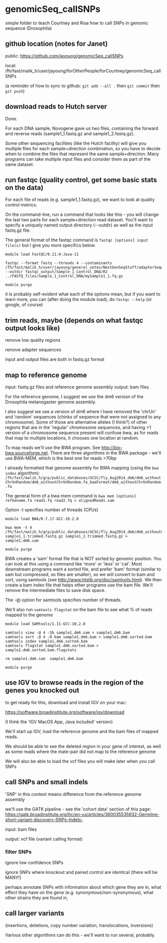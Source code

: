 # genomicSeq_callSNPs

simple folder to teach Courtney and Risa how to call SNPs in genomic sequence (Drosophila)

## github location (notes for Janet)

public:
https://github.com/jayoung/genomicSeq_callSNPs

local:
/fh/fast/malik_h/user/jayoung/forOtherPeople/forCourtney/genomicSeq_callSNPs

(a reminder of how to sync to github: `git add --all .` then `git commit` then `git push`)

## download reads to Hutch server

Done.

For each DNA sample, Novogene gave us two files, containing the forward and reverse reads (sample1_1.fastq.gz and sample1_2.fastq.gz). 

Some other sequencing facilities (like the Hutch facility) will give you multiple files for each sample+direction combination, so you have to decide when to combine the files that represent the same sample+direction. Many programs can take multiple input files and consider them as part of the same dataset.


## run fastqc (quality control, get some basic stats on the data)

For each file of reads (e.g. sample1_1.fastq.gz), we want to look at quality control metrics.

On the command-line, run a command that looks like this - you will change the last two parts for each sample+direction read dataset. You'll want to specify a uniquely named output directory (--outdir) as well as the input fastq.gz file.

The general format of the fastqc command is `fastqc [options] input file(s)` but I give you more specifics below.

```
module load FastQC/0.11.9-Java-11 

fastqc --format fastq --threads 4 --contaminants /fh/fast/malik_h/user/jayoung/general_notes/NextGenSeqStuff/adapterSequences/variousAdaptersBothStrands.fa.txt --outdir fastqc_output/Sample_1_Control_DNA/R2 ../FASTQ_files/Sample_1_Control_DNA/mySample1_1.fq.gz

module purge
```

it is probably self-evident what each of the options mean, but if you want to learn more, you can (after doing the module load), do `fastqc --help`  (or google, of course)


## trim reads, maybe (depends on what fastqc output looks like)

remove low quality regions

remove adapter sequences

input and output files are both in fastq.gz format


## map to reference genome

input:   fastq.gz files and reference genome assembly
output:  bam files

For the reference genome, I suggest we use the dm6 version of the Drosophila melanogaster genome assembly.  

I also suggest we use a version of dm6 where I have removed the 'chrUn' and 'random' sequences (chinks of sequence that were not assigned to any chromosome).  Some of those are alternative alleles (I think?) of other regions that are in the 'regular' chromosome sequences, and having >1 version of a chromosome sequence present will confuse bwa, as for reads that map to multiple locations, it chooses one location at random.

To map reads we'll use the BWA program. See http://bio-bwa.sourceforge.net. There are three algorithms in the BWA package - we'll use BWA-MEM, which is the best one for reads >70bp

I already formatted that genome assembly for BWA mapping (using the `bwa index` algorithm): `/fh/fast/malik_h/grp/public_databases/UCSC/fly_Aug2014_dm6/dm6_withoutChrUnRandom/dm6_withoutChrUnRandom.fa_bwaFormat/dm6_withoutChrUnRandom.fa`

The general form of a bwa mem command is `bwa mem [options] refGenome.fa read1.fq read2.fq > alignedReads.sam`

Option -t specifies number of threads (CPUs)

```
module load BWA/0.7.17-GCC-10.2.0

bwa mem -t 4 /fh/fast/malik_h/grp/public_databases/UCSC/fly_Aug2014_dm6/dm6_withoutChrUnRandom/dm6_withoutChrUnRandom.fa_bwaFormat/dm6_withoutChrUnRandom.fa sample1_1.trimmed.fastq.gz sample1_2.trimmed.fastq.gz > sample1.dm6.sam

module purge
```

BWA creates a 'sam' format file that is NOT sorted by genomic position. You can look at this using a command like 'more' or 'less' or 'cat'.   Most downstream programs want a sorted file, and prefer 'bam' format (similar to sam but compressed, so files are smaller), so we will convert to bam and sort, using samtools (see http://www.htslib.org/doc/samtools.html).  We then create a bam index file that helps other programs use the bam file. We'll remove the intermediate files to save disk space.

The -@ option for samtools specifies number of threads.

We'll also run `samtools flagstat` on the bam file to see what % of reads mapped to the genome

```
module load SAMtools/1.11-GCC-10.2.0

samtools view -@ 4 -Sb sample1.dm6.sam > sample1.dm6.bam
samtools sort -@ 4 -O bam sample1.dm6.bam > sample1.dm6.sorted.bam
samtools index sample1.dm6.sorted.bam
samtools flagstat sample1.dm6.sorted.bam > sample1.dm6.sorted.bam.flagstats

rm sample1.dm6.sam  sample1.dm6.bam

module purge
```




## use IGV to browse reads in the region of the genes you knocked out

to get ready for this, download and install IGV on your mac:  

https://software.broadinstitute.org/software/igv/download

(I think the 'IGV MacOS App, Java included' version)


We'll start up IGV, load the reference genome and the bam files of mapped reads.

We should be able to see the deleted region in your gene of interest, as well as some reads where the mate-pair did not map to the reference genome

We will also be able to load the vcf files you will make later when you call SNPs


## call SNPs and small indels

'SNP' in this context means difference from the reference genome assembly

we'll use the GATK pipeline - see the 'cohort data' section of this page: 
https://gatk.broadinstitute.org/hc/en-us/articles/360035535932-Germline-short-variant-discovery-SNPs-Indels-


input: bam files

output: vcf file (variant calling format)


### filter SNPs

ignore low confidence SNPs

ignore SNPs where knockout and paired control are identical (there will be MANY!)

perhaps annotate SNPs with information about which gene they are in, what effect they have on the gene (e.g. synonymous/non-synonymous), what other strains they are found in, 


## call larger variants 

(insertions, deletions, copy number variation, translocations, inversions)

Various other algorithms can do this - we'll want to run several, probably.
